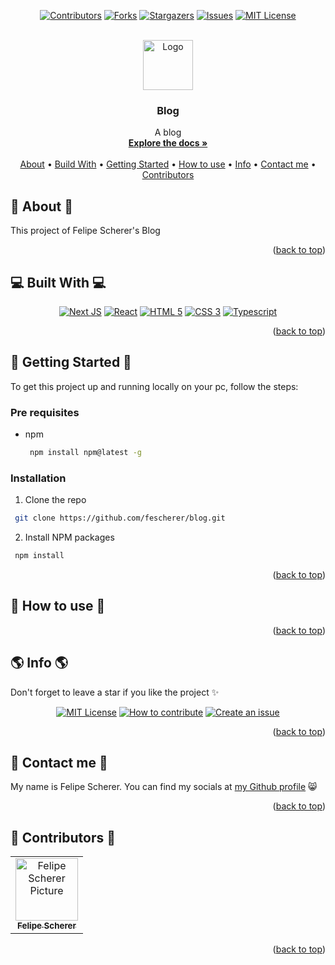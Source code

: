 <a name="readme-top"></a>

<div align="center">

[![Contributors][contributors-shield]][contributors-url]
[![Forks][forks-shield]][forks-url]
[![Stargazers][stars-shield]][stars-url]
[![Issues][issues-shield]][issues-url]
[![MIT License][license-shield]][license-url]

  <br />
  <a href="https://github.com/fescherer/blog">
    <img src="https://github.com/fescherer/blog/assets/62115215/832af738-c716-4a32-85a7-06e9f464b5c5" alt="Logo" width="80" height="80">
  </a>

<h3 align="center">Blog</h3>

<p align="center">

A blog
<br />
<a href="https://github.com/fescherer/blog"><strong>Explore the docs »</strong></a>
<br />
<br />
<a href="#about">About</a>
•
<a href="#stack">Build With</a>
•
<a href="#install">Getting Started</a>
•
<a href="#usage">How to use</a>
•
<a href="#info">Info</a>
•
<a href="#contact">Contact me</a>
•
<a href="#contributors">Contributors</a>

</p>
</div>

<!-- **********************🐲About🐲********************** -->

<a name="about"></a>

## 📕 About 📕

This project of Felipe Scherer's Blog

<p align="right">(<a href="#readme-top">back to top</a>)</p>

<!-- **********************🐲Built With🐲********************** -->

<a name="stack"></a>

## 💻 Built With 💻

<div align="center">

[![Next JS][nextjs]][next-url]
[![React][reactjs]][react-url]
[![HTML 5][html-5]][html-url]
[![CSS 3][css-3]][css-url]
[![Typescript][typescript]][typescript-url]

</div>

<p align="right">(<a href="#readme-top">back to top</a>)</p>

<!-- **********************🐲Getting Started🐲********************** -->

<a name="install"></a>

## 🚂 Getting Started 🚂

To get this project up and running locally on your pc, follow the steps:

### Pre requisites

- npm
  ```sh
   npm install npm@latest -g
  ```

### Installation

1. Clone the repo
  ```sh
   git clone https://github.com/fescherer/blog.git
  ```
2. Install NPM packages
  ```sh
   npm install
  ```

<p align="right">(<a href="#readme-top">back to top</a>)</p>

<!-- **********************🐲How to use🐲********************** -->

<a name="usage"></a>

## 🙋 How to use 🙋

<p align="right">(<a href="#readme-top">back to top</a>)</p>

<!-- **********************🐲Info🐲********************** -->

<a name="info"></a>

## 🌎 Info 🌎

Don't forget to leave a star if you like the project ✨

<div align="center">

[![MIT License][license-shield]][license-url]
[![How to contribute][info-contribute-shield]][info-contribute-url]
[![Create an issue][info-issues-shield]][info-issues-url]

</div>

<p align="right">(<a href="#readme-top">back to top</a>)</p>

<!-- **********************🐲Contact Me🐲********************** -->
<a name="contact"></a>

## 💬 Contact me 💬

My name is Felipe Scherer. You can find my socials at [my Github profile](https://github.com/fescherer) 😸

<p align="right">(<a href="#readme-top">back to top</a>)</p>

<!-- **********************🐲Contributors🐲********************** -->

<a name="contributors"></a>

## 🤗 Contributors 🤗

<table>
  <tr>
    <td align="center">
      <a href="https://github.com/fescherer">
        <img src="https://github.com/fescherer.png" width="100px;" alt="Felipe Scherer Picture"/><br>
        <sub>
          <b>Felipe Scherer</b>
        </sub>
      </a>
    </td>
  </tr>
</table>

<p align="right">(<a href="#readme-top">back to top</a>)</p>

<!-- Badges and Badges Link -->
[contributors-shield]: https://img.shields.io/github/contributors/fescherer/blog.svg?style=for-the-badge
[contributors-url]: https://github.com/fescherer/blog/graphs/contributors
[forks-shield]: https://img.shields.io/github/forks/fescherer/blog.svg?style=for-the-badge
[forks-url]: https://github.com/fescherer/blog/network/members
[stars-shield]: https://img.shields.io/github/stars/fescherer/blog.svg?style=for-the-badge
[stars-url]: https://github.com/fescherer/blog/stargazers
[issues-shield]: https://img.shields.io/github/issues/fescherer/blog.svg?style=for-the-badge
[issues-url]: https://github.com/fescherer/blog/issues

[license-shield]: https://img.shields.io/github/license/fescherer/blog.svg?style=for-the-badge
[license-url]: https://github.com/fescherer/blog/blob/master/LICENSE
[info-contribute-shield]: https://img.shields.io/badge/👋-How%20to%20contribute-blue.svg?style=for-the-badge
[info-contribute-url]: https://github.com/fescherer/utils/blob/main/CONTRIBUTING.md
[info-issues-shield]: https://img.shields.io/badge/🐞-How%20to%20create%20an%20issue-blue.svg?style=for-the-badge
[info-issues-url]: https://github.com/fescherer/utils/blob/main/ISSUE.md

<!-- https://github.com/Ileriayo/markdown-badges -->
[reactjs]: https://img.shields.io/badge/React-20232A?style=for-the-badge&logo=react&logoColor=61DAFB
[react-url]: https://reactjs.org/
[html-5]: https://img.shields.io/badge/HTML5-E34F26?style=for-the-badge&logo=html5&logoColor=white
[html-url]: https://developer.mozilla.org/en-US/docs/Web/HTML
[css-3]: https://img.shields.io/badge/CSS3-1572B6?style=for-the-badge&logo=css3&logoColor=white
[css-url]: https://developer.mozilla.org/en-US/docs/Web/CSS
[typescript]: https://img.shields.io/badge/TypeScript-007ACC?style=for-the-badge&logo=typescript&logoColor=white
[typescript-url]: https://www.typescriptlang.org
[nextjs]: https://img.shields.io/badge/next.js-000000?style=for-the-badge&logo=nextdotjs&logoColor=white
[next-url]: https://nextjs.org/
